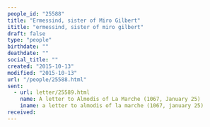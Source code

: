 ```yaml
---
people_id: "25588"
title: "Ermessind, sister of Miro Gilbert"
ititle: "ermessind, sister of miro gilbert"
draft: false
type: "people"
birthdate: ""
deathdate: ""
social_title: ""
created: "2015-10-13"
modified: "2015-10-13"
url: "/people/25588.html"
sent:
  - url: letter/25589.html
    name: A letter to Almodis of La Marche (1067, January 25)
    iname: a letter to almodis of la marche (1067, january 25)
received:
---
```

